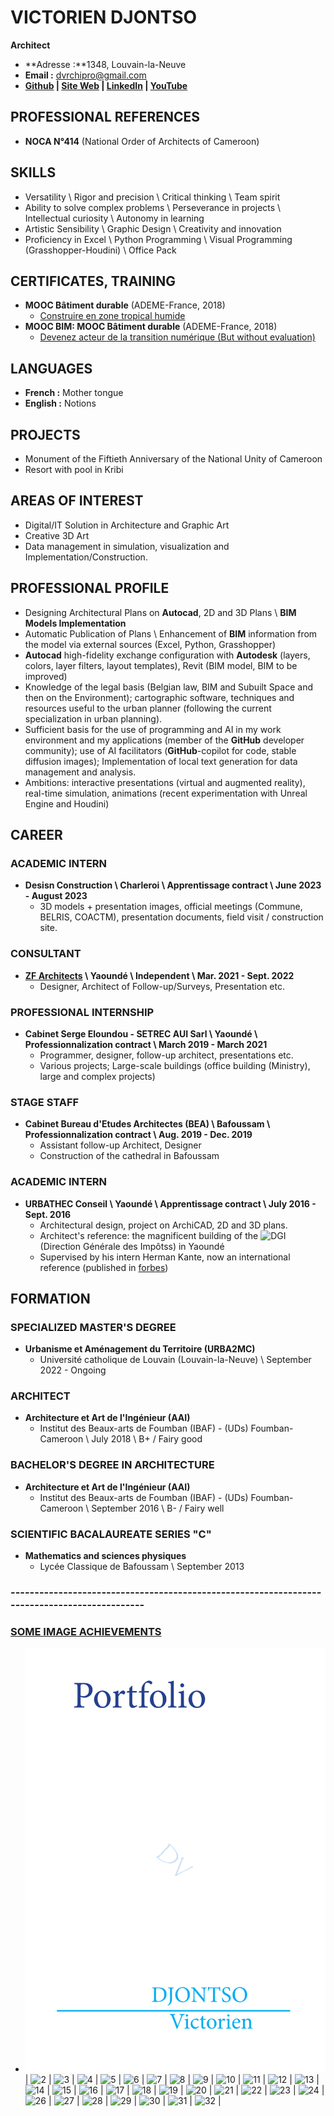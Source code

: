 # VICTORIEN DJONTSO

**Architect**

- **Adresse :**1348, Louvain-la-Neuve
- **Email :** dvrchipro@gmail.com
- **[Github](https://github.com/DvGt-dev/DV_Web_page/tree/main) | [Site Web](https://dvgt-dev.github.io/DV_Web_page/) | [LinkedIn](https://www.linkedin.com/in/djontso-victorien) | [YouTube](https://www.youtube.com/channel/UCdjontso-victorien2171)**

## PROFESSIONAL REFERENCES

- **NOCA N°414** (National Order of Architects of Cameroon)

## SKILLS

- Versatility \ Rigor and precision \ Critical thinking \ Team spirit
- Ability to solve complex problems \ Perseverance in projects \ Intellectual curiosity \ Autonomy in learning
- Artistic Sensibility \ Graphic Design \ Creativity and innovation
- Proficiency in Excel \ Python Programming \ Visual Programming (Grasshopper-Houdini) \ Office Pack

## CERTIFICATES, TRAINING

- **MOOC Bâtiment durable** (ADEME-France, 2018)
  - [Construire en zone tropical humide](https://www.mooc-batiment-durable.fr/fr/formations/lumiere-thermique-et-acoustique-bien-construire-en-zone-tropical/)
- **MOOC BIM: MOOC Bâtiment durable** (ADEME-France, 2018)
  - [Devenez acteur de la transition numérique (But without evaluation)](https://www.mooc-batiment-durable.fr/fr/formations/moocbim-devenez-acteur-de-la-transition-numerique/)

## LANGUAGES

- **French :** Mother tongue
- **English :** Notions

## PROJECTS

- Monument of the Fiftieth Anniversary of the National Unity of Cameroon
- Resort with pool in Kribi

## AREAS OF INTEREST

- Digital/IT Solution in Architecture and Graphic Art
- Creative 3D Art
- Data management in simulation, visualization and Implementation/Construction.

## PROFESSIONAL PROFILE

- Designing Architectural Plans on **Autocad**, 2D and 3D Plans \ **BIM Models Implementation**
- Automatic Publication of Plans \ Enhancement of **BIM** information from the model via external sources (Excel, Python, Grasshopper)
- **Autocad** high-fidelity exchange configuration with **Autodesk** (layers, colors, layer filters, layout templates), Revit (BIM model, BIM to be improved)
- Knowledge of the legal basis (Belgian law, BIM and Subuilt Space and then on the Environment); cartographic software, techniques and resources useful to the urban planner (following the current specialization in urban planning).
- Sufficient basis for the use of programming and AI in my work environment and my applications (member of the **GitHub** developer community); use of AI facilitators (**GitHub**-copilot for code, stable diffusion images); Implementation of local text generation for data management and analysis.
- Ambitions: interactive presentations (virtual and augmented reality), real-time simulation, animations (recent experimentation with Unreal Engine and Houdini)

## CAREER

### ACADEMIC INTERN

- **Desisn Construction \ Charleroi \ Apprentissage contract \ June 2023 - August 2023**
  - 3D models + presentation images, official meetings (Commune, BELRIS, COACTM), presentation documents, field visit / construction site.

### CONSULTANT

- **[ZF Architects](https://www.zf-architects.com/) \ Yaoundé \ Independent \ Mar. 2021 - Sept. 2022**
  - Designer, Architect of Follow-up/Surveys, Presentation etc.

### PROFESSIONAL INTERNSHIP

- **Cabinet Serge Eloundou - SETREC AUI Sarl \ Yaoundé \ Professionnalization contract \ March 2019 - March 2021**
  - Programmer, designer, follow-up architect, presentations etc.
  - Various projects; Large-scale buildings (office building (Ministry), large and complex projects)

### STAGE STAFF

- **Cabinet Bureau d'Etudes Architectes (BEA) \ Bafoussam \ Professionnalization contract \ Aug. 2019 - Dec. 2019**
  - Assistant follow-up Architect, Designer
  - Construction of the cathedral in Bafoussam

### ACADEMIC INTERN

- **URBATHEC Conseil \ Yaoundé \ Apprentissage contract \ July 2016 - Sept. 2016**
  - Architectural design, project on ArchiCAD, 2D and 3D plans.
  - Architect's reference: the magnificent building of the ![DGI](https://urbatechconseils.com/2015/08/02/construction-was-awarded-with-the-best-construction-company-prize/) (Direction Générale des Impôtss) in Yaoundé
  - Supervised by his intern Herman Kante, now an international reference (published in [forbes](https://forbesafrique.com/hermann-kamte-modele-dune-nouvelle-generation-darchitectes/))

## FORMATION

### SPECIALIZED MASTER'S DEGREE

- **Urbanisme et Aménagement du Territoire (URBA2MC)**
  - Université catholique de Louvain (Louvain-la-Neuve) \ September 2022 - Ongoing

### ARCHITECT

- **Architecture et Art de l'Ingénieur (AAI)**
  - Institut des Beaux-arts de Foumban (IBAF) - (UDs) Foumban-Cameroon \ July 2018 \ B+ / Fairy good

### BACHELOR'S DEGREE IN ARCHITECTURE

- **Architecture et Art de l'Ingénieur (AAI)**
  - Institut des Beaux-arts de Foumban (IBAF) - (UDs) Foumban-Cameroon \ September 2016 \ B- / Fairy well

### SCIENTIFIC BACALAUREATE SERIES "C"

- **Mathematics and sciences physiques**
  - Lycée Classique de Bafoussam \ September 2013

### ---------------------------------------------------------------------------------------------

### [SOME IMAGE ACHIEVEMENTS](https://github.com/DvGt-dev/DV_Web_page/blob/main/iadDJONTSO%20VICTORIEN%20-%20Portfolio%202%202022.png/iadDJONTSO%20VICTORIEN%20-%20Portfolio%202%202022-0002.png)
  - ![1](https://github.com/DvGt-dev/DV_Web_page/blob/main/iadDJONTSO%20VICTORIEN%20-%20Portfolio%202%202022.png/iadDJONTSO%20VICTORIEN%20-%20Portfolio%202%202022-0001.png) |   ![2](https://github.com/DvGt-dev/DV_Web_page/blob/main/iadDJONTSO%20VICTORIEN%20-%20Portfolio%202%202022.png/iadDJONTSO%20VICTORIEN%20-%20Portfolio%202%202022-0002.png)  |  ![3](https://github.com/DvGt-dev/DV_Web_page/blob/main/iadDJONTSO%20VICTORIEN%20-%20Portfolio%202%202022.png/iadDJONTSO%20VICTORIEN%20-%20Portfolio%202%202022-0003.png) | ![4](https://github.com/DvGt-dev/DV_Web_page/blob/main/iadDJONTSO%20VICTORIEN%20-%20Portfolio%202%202022.png/iadDJONTSO%20VICTORIEN%20-%20Portfolio%202%202022-0004.png) |   ![5](https://github.com/DvGt-dev/DV_Web_page/blob/main/iadDJONTSO%20VICTORIEN%20-%20Portfolio%202%202022.png/iadDJONTSO%20VICTORIEN%20-%20Portfolio%202%202022-0005.png)  |  ![6](https://github.com/DvGt-dev/DV_Web_page/blob/main/iadDJONTSO%20VICTORIEN%20-%20Portfolio%202%202022.png/iadDJONTSO%20VICTORIEN%20-%20Portfolio%202%202022-0006.png)  | ![7](https://github.com/DvGt-dev/DV_Web_page/blob/main/iadDJONTSO%20VICTORIEN%20-%20Portfolio%202%202022.png/iadDJONTSO%20VICTORIEN%20-%20Portfolio%202%202022-0007.png) |   ![8](https://github.com/DvGt-dev/DV_Web_page/blob/main/iadDJONTSO%20VICTORIEN%20-%20Portfolio%202%202022.png/iadDJONTSO%20VICTORIEN%20-%20Portfolio%202%202022-0008.png)  |  ![9](https://github.com/DvGt-dev/DV_Web_page/blob/main/iadDJONTSO%20VICTORIEN%20-%20Portfolio%202%202022.png/iadDJONTSO%20VICTORIEN%20-%20Portfolio%202%202022-0009.png) | ![10](https://github.com/DvGt-dev/DV_Web_page/blob/main/iadDJONTSO%20VICTORIEN%20-%20Portfolio%202%202022.png/iadDJONTSO%20VICTORIEN%20-%20Portfolio%202%202022-0010.png) |   ![11](https://github.com/DvGt-dev/DV_Web_page/blob/main/iadDJONTSO%20VICTORIEN%20-%20Portfolio%202%202022.png/iadDJONTSO%20VICTORIEN%20-%20Portfolio%202%202022-0011.png)  |  ![12](https://github.com/DvGt-dev/DV_Web_page/blob/main/iadDJONTSO%20VICTORIEN%20-%20Portfolio%202%202022.png/iadDJONTSO%20VICTORIEN%20-%20Portfolio%202%202022-0012.png) | ![13](https://github.com/DvGt-dev/DV_Web_page/blob/main/iadDJONTSO%20VICTORIEN%20-%20Portfolio%202%202022.png/iadDJONTSO%20VICTORIEN%20-%20Portfolio%202%202022-0013.png) |   ![14](https://github.com/DvGt-dev/DV_Web_page/blob/main/iadDJONTSO%20VICTORIEN%20-%20Portfolio%202%202022.png/iadDJONTSO%20VICTORIEN%20-%20Portfolio%202%202022-0014.png)  |  ![15](https://github.com/DvGt-dev/DV_Web_page/blob/main/iadDJONTSO%20VICTORIEN%20-%20Portfolio%202%202022.png/iadDJONTSO%20VICTORIEN%20-%20Portfolio%202%202022-0015.png) | ![16](https://github.com/DvGt-dev/DV_Web_page/blob/main/iadDJONTSO%20VICTORIEN%20-%20Portfolio%202%202022.png/iadDJONTSO%20VICTORIEN%20-%20Portfolio%202%202022-0016.png) |   ![17](https://github.com/DvGt-dev/DV_Web_page/blob/main/iadDJONTSO%20VICTORIEN%20-%20Portfolio%202%202022.png/iadDJONTSO%20VICTORIEN%20-%20Portfolio%202%202022-0017.png)  |  ![18](https://github.com/DvGt-dev/DV_Web_page/blob/main/iadDJONTSO%20VICTORIEN%20-%20Portfolio%202%202022.png/iadDJONTSO%20VICTORIEN%20-%20Portfolio%202%202022-0018.png) | ![19](https://github.com/DvGt-dev/DV_Web_page/blob/main/iadDJONTSO%20VICTORIEN%20-%20Portfolio%202%202022.png/iadDJONTSO%20VICTORIEN%20-%20Portfolio%202%202022-0019.png) |   ![20](https://github.com/DvGt-dev/DV_Web_page/blob/main/iadDJONTSO%20VICTORIEN%20-%20Portfolio%202%202022.png/iadDJONTSO%20VICTORIEN%20-%20Portfolio%202%202022-0020.png)  |  ![21](https://github.com/DvGt-dev/DV_Web_page/blob/main/iadDJONTSO%20VICTORIEN%20-%20Portfolio%202%202022.png/iadDJONTSO%20VICTORIEN%20-%20Portfolio%202%202022-0021.png) | ![22](https://github.com/DvGt-dev/DV_Web_page/blob/main/iadDJONTSO%20VICTORIEN%20-%20Portfolio%202%202022.png/iadDJONTSO%20VICTORIEN%20-%20Portfolio%202%202022-0022.png) |   ![23](https://github.com/DvGt-dev/DV_Web_page/blob/main/iadDJONTSO%20VICTORIEN%20-%20Portfolio%202%202022.png/iadDJONTSO%20VICTORIEN%20-%20Portfolio%202%202022-0023.png)  |  ![24](https://github.com/DvGt-dev/DV_Web_page/blob/main/iadDJONTSO%20VICTORIEN%20-%20Portfolio%202%202022.png/iadDJONTSO%20VICTORIEN%20-%20Portfolio%202%202022-0024.png) |  ![26](https://github.com/DvGt-dev/DV_Web_page/blob/main/iadDJONTSO%20VICTORIEN%20-%20Portfolio%202%202022.png/iadDJONTSO%20VICTORIEN%20-%20Portfolio%202%202022-0026.png)  |  ![27](https://github.com/DvGt-dev/DV_Web_page/blob/main/iadDJONTSO%20VICTORIEN%20-%20Portfolio%202%202022.png/iadDJONTSO%20VICTORIEN%20-%20Portfolio%202%202022-0027.png) | ![28](https://github.com/DvGt-dev/DV_Web_page/blob/main/iadDJONTSO%20VICTORIEN%20-%20Portfolio%202%202022.png/iadDJONTSO%20VICTORIEN%20-%20Portfolio%202%202022-0028.png) |   ![29](https://github.com/DvGt-dev/DV_Web_page/blob/main/iadDJONTSO%20VICTORIEN%20-%20Portfolio%202%202022.png/iadDJONTSO%20VICTORIEN%20-%20Portfolio%202%202022-0029.png)  |  ![30](https://github.com/DvGt-dev/DV_Web_page/blob/main/iadDJONTSO%20VICTORIEN%20-%20Portfolio%202%202022.png/iadDJONTSO%20VICTORIEN%20-%20Portfolio%202%202022-0030.png) | ![31](https://github.com/DvGt-dev/DV_Web_page/blob/main/iadDJONTSO%20VICTORIEN%20-%20Portfolio%202%202022.png/iadDJONTSO%20VICTORIEN%20-%20Portfolio%202%202022-0031.png) |   ![32](https://github.com/DvGt-dev/DV_Web_page/blob/main/iadDJONTSO%20VICTORIEN%20-%20Portfolio%202%202022.png/iadDJONTSO%20VICTORIEN%20-%20Portfolio%202%202022-0032.png)  |
